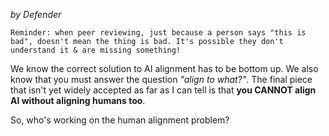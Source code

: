 _by Defender_
```
Reminder: when peer reviewing, just because a person says "this is bad", doesn't mean the thing is bad. It's possible they don't understand it & are missing something!
```

We know the correct solution to AI alignment has to be bottom up. We also know that you must answer the question _"align to what?"_. The final piece that isn't yet widely accepted as far as I can tell is that **you CANNOT align AI without aligning humans too**. 

So, who's working on the human alignment problem?